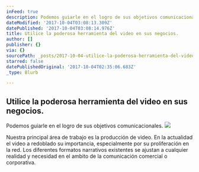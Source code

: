 ```yaml
---
inFeed: true
description: Podemos guiarle en el logro de sus objetivos comunicacionales.
dateModified: '2017-10-04T03:08:13.309Z'
datePublished: '2017-10-04T03:08:14.976Z'
title: Utilice la poderosa herramienta del video en sus negocios.
author: []
publisher: {}
via: {}
sourcePath: _posts/2017-10-04-utilice-la-poderosa-herramienta-del-video-en-sus-negocios.md
starred: false
datePublishedOriginal: '2017-10-04T02:35:06.683Z'
_type: Blurb

---
```

## Utilice la poderosa herramienta del video en sus negocios.

Podemos guiarle en el logro de sus objetivos comunicacionales.
![](https://the-grid-user-content.s3-us-west-2.amazonaws.com/54573245-d68b-40d9-8723-b9e886fc2c2d.jpg)

Nuestra principal área de trabajo es la producción de video. En la actualidad el video a redoblado su importancia, especialmente por su proliferación en la red. Los diferentes formatos narrativos existentes se ajustan a cualquier realidad y necesidad en el ambito de la comunicación comercial o corporativa.
